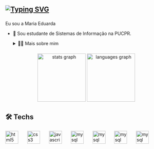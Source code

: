 <h2><a href="https://git.io/typing-svg"><img src="https://readme-typing-svg.demolab.com?font=Poppins&size=30&duration=2500&pause=1000&color=F7F7F7&random=false&width=435&lines=Olá!+😺" alt="Typing SVG" /></a></h2>


###

Eu sou a Maria Eduarda
- 🏫 Sou estudante de Sistemas de Informação na PUCPR. 
  <details>
  <summary>👩‍💻 Mais sobre mim</summary>

  - 💬 Tenho 18 anos e estou cursando o 3° período. Tive meu primeiro contato com a programação no 1° período da faculdade, e desde então venho me apaixonando cada vez mais pela área.
    Gosto de estudar tanto o front-end quanto o back-end, mas decidi focar no front por enquanto.

  - 🫰 Amo ler livros, meu gênero favorito provavelmente é fantasia, mas também adoro vários outros, e também mnagás, manhwas, etc (mas confesso que tenho preguiça de ler esses 
    últimos). Também amo animes, treinar e passear :) 
     
</details>
</p>

###

<div align="center">
  <img src="https://github-readme-stats.vercel.app/api?username=dudatt&hide_title=false&hide_rank=false&show_icons=true&include_all_commits=true&count_private=true&disable_animations=false&theme=dracula&locale=en&hide_border=false" height="150" alt="stats graph"  />
  <img src="https://github-readme-stats.vercel.app/api/top-langs?username=dudatt&locale=en&hide_title=false&layout=compact&card_width=320&langs_count=5&theme=dracula&hide_border=false" height="150" alt="languages graph"  />
</div>

###

<h2 align="left">🛠️ Techs</h2>

###

<div align="left">
  <img src="https://cdn.jsdelivr.net/gh/devicons/devicon/icons/html5/html5-original.svg" height="40" alt="html5 logo"  />
  <img width="20" />
  <img src="https://cdn.jsdelivr.net/gh/devicons/devicon/icons/css3/css3-original.svg" height="40" alt="css3 logo"  />
  <img width="20" />
  <img src="https://cdn.jsdelivr.net/gh/devicons/devicon/icons/javascript/javascript-original.svg" height="40" alt="javascript logo"  />
  <img width="20" />
  <img src="https://cdn.jsdelivr.net/gh/devicons/devicon/icons/mysql/mysql-original.svg" height="40" alt="mysql logo"  />
  <img width="20" />
  <img src="https://cdn.jsdelivr.net/gh/devicons/devicon/icons/git/git-original.svg" height="40" alt="mysql logo"  />
  <img width="20" />
  <img src="https://cdn.jsdelivr.net/gh/devicons/devicon/icons/php/php-original.svg" height="40" alt="mysql logo"  />
  <img width="20" />
  <img src="https://cdn.jsdelivr.net/gh/devicons/devicon/icons/figma/figma-original.svg" height="40" alt="mysql logo"  />
  <img width="20" />
</div>

